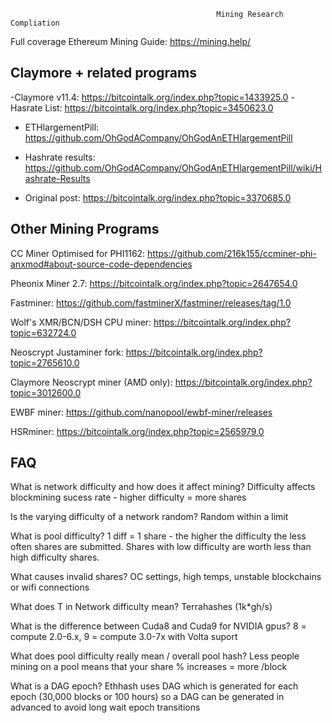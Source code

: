                                                  Mining Research Compliation

Full coverage Ethereum Mining Guide: https://mining.help/

## Claymore + related programs
-Claymore v11.4: https://bitcointalk.org/index.php?topic=1433925.0
-Hasrate List: https://bitcointalk.org/index.php?topic=3450623.0

- ETHlargementPill: https://github.com/OhGodACompany/OhGodAnETHlargementPill

- Hashrate results: https://github.com/OhGodACompany/OhGodAnETHlargementPill/wiki/Hashrate-Results

- Original post: https://bitcointalk.org/index.php?topic=3370685.0

## Other Mining Programs

CC Miner Optimised for PHI1162: https://github.com/216k155/ccminer-phi-anxmod#about-source-code-dependencies

Pheonix Miner 2.7: https://bitcointalk.org/index.php?topic=2647654.0

Fastminer: https://github.com/fastminerX/fastminer/releases/tag/1.0

Wolf's XMR/BCN/DSH CPU miner: https://bitcointalk.org/index.php?topic=632724.0

Neoscrypt Justaminer fork: https://bitcointalk.org/index.php?topic=2765610.0

Claymore Neoscrypt miner (AMD only): https://bitcointalk.org/index.php?topic=3012600.0

EWBF miner: https://github.com/nanopool/ewbf-miner/releases 

HSRminer: https://bitcointalk.org/index.php?topic=2565979.0


## FAQ

What is network difficulty and how does it affect mining? Difficulty affects blockmining sucess rate - higher difficulty = more shares

Is the varying difficulty of a network random? Random within a limit

What is pool difficulty? 1 diff = 1 share - the higher the difficulty the less often shares are submitted. Shares with low difficulty are worth less than high difficulty shares.

What causes invalid shares? OC settings, high temps, unstable blockchains or wifi connections

What does T in Network difficulty mean? Terrahashes (1k*gh/s)

What is the difference between Cuda8 and Cuda9 for NVIDIA gpus? 8 = compute 2.0-6.x, 9 =  compute 3.0-7x with Volta suport

What does pool difficulty really mean / overall pool hash? Less people mining on a pool means that your share % increases = more /block

What is a DAG epoch? Ethhash uses DAG which is generated for each epoch (30,000 blocks or 100 hours) so a DAG can be generated in advanced to avoid long wait epoch transitions
